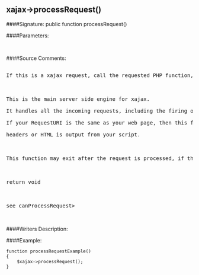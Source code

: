 ## xajax->processRequest()

####Signature: public function processRequest()

####Parameters:
<pre>

</pre>
####Source Comments:
<pre>

If this is a xajax request, call the requested PHP function, build the response and send it back to the browser



This is the main server side engine for xajax.

It handles all the incoming requests, including the firing of events and handling of the response.

If your RequestURI is the same as your web page, then this function should be called before ANY

headers or HTML is output from your script.



This function may exit after the request is processed, if the 'core.exit_after' option is set to true.



return void



see <Xajax\Xajax->canProcessRequest>


</pre>
####Writers Description:


####Example:
```
function processRequestExample()
{
	$xajax->processRequest();
}
```
